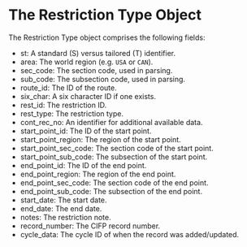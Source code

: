 # The Restriction Type Object

The Restriction Type object comprises the following fields:

- st: A standard (S) versus tailored (T) identifier.
- area: The world region (e.g. `USA` or `CAN`).
- sec_code: The section code, used in parsing.
- sub_code: The subsection code, used in parsing.
- route_id: The ID of the route.
- six_char: A six character ID if one exists.
- rest_id: The restriction ID.
- rest_type: The restriction type.
- cont_rec_no: An identifier for additional available data.
- start_point_id: The ID of the start point.
- start_point_region: The region of the start point.
- start_point_sec_code: The section code of the start point.
- start_point_sub_code: The subsection of the start point.
- end_point_id: The ID of the end point.
- end_point_region: The region of the end point.
- end_point_sec_code: The section code of the end point.
- end_point_sub_code: The subsection of the end point.
- start_date: The start date.
- end_date: The end date.
- notes: The restriction note.
- record_number: The CIFP record number.
- cycle_data: The cycle ID of when the record was added/updated.
